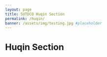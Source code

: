 ```yaml
---
layout: page
title: SUTDCO Huqin Section
permalink: /huqin/
banner: /assets/img/testing.jpg #placeholder
---
```


<!-- placeholder title -->

# Huqin Section
